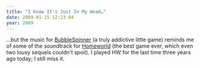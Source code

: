 ```yaml
---
title: "I Know It's Just In My Head…"
date: 2009-01-15 12:23:04
year: 2009
---
```

…but the music for <a href="http://www.addictinggames.com/bubblespinner.html">BubbleSpinner</a> (a truly addictive little game) reminds me of some of the soundtrack for <a href="http://en.wikipedia.org/wiki/Homeworld">Homeworld</a> (the best game ever, which even two lousy sequels couldn't spoil).  I played HW for the last time three years ago today; I still miss it.
